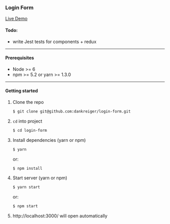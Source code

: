 ### Login Form


[Live Demo](https://login-form-kreiger.herokuapp.com/)

#### Todo:

- write Jest tests for components + redux

***

#### Prerequisites

- Node >= 6
- npm >= 5.2 or yarn >= 1.3.0

***

#### Getting started

1. Clone the repo

    ```sh
    $ git clone git@github.com:dankreiger/login-form.git
    ```

2. `cd` into project

    ```sh
    $ cd login-form
    ```

3. Install dependencies (yarn or npm)

    ```sh
    $ yarn
    ```

    or:

    ```sh
    $ npm install
    ```  

4. Start server (yarn or npm)

    ```sh
    $ yarn start
    ```

    or:

    ```sh
    $ npm start
    ```  

5. http://localhost:3000/ will open automatically

